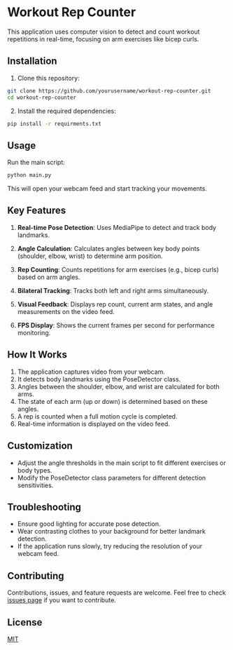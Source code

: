 # Workout Rep Counter

This application uses computer vision to detect and count workout repetitions in real-time, focusing on arm exercises like bicep curls.

## Installation

1. Clone this repository:

```bash
git clone https://github.com/yourusername/workout-rep-counter.git
cd workout-rep-counter
```

2. Install the required dependencies:

```bash
pip install -r requirments.txt
```
## Usage

Run the main script:

```bash
python main.py
```

This will open your webcam feed and start tracking your movements.

## Key Features

1. **Real-time Pose Detection**: Uses MediaPipe to detect and track body landmarks.

2. **Angle Calculation**: Calculates angles between key body points (shoulder, elbow, wrist) to determine arm position.

3. **Rep Counting**: Counts repetitions for arm exercises (e.g., bicep curls) based on arm angles.

4. **Bilateral Tracking**: Tracks both left and right arms simultaneously.

5. **Visual Feedback**: Displays rep count, current arm states, and angle measurements on the video feed.

6. **FPS Display**: Shows the current frames per second for performance monitoring.

## How It Works

1. The application captures video from your webcam.
2. It detects body landmarks using the PoseDetector class.
3. Angles between the shoulder, elbow, and wrist are calculated for both arms.
4. The state of each arm (up or down) is determined based on these angles.
5. A rep is counted when a full motion cycle is completed.
6. Real-time information is displayed on the video feed.

## Customization

- Adjust the angle thresholds in the main script to fit different exercises or body types.
- Modify the PoseDetector class parameters for different detection sensitivities.

## Troubleshooting

- Ensure good lighting for accurate pose detection.
- Wear contrasting clothes to your background for better landmark detection.
- If the application runs slowly, try reducing the resolution of your webcam feed.

## Contributing

Contributions, issues, and feature requests are welcome. Feel free to check
[issues page](https://github.com/Harshal292004/workout-rep-counter/issues) if you want to contribute.

## License

[MIT](https://choosealicense.com/licenses/mit/)
